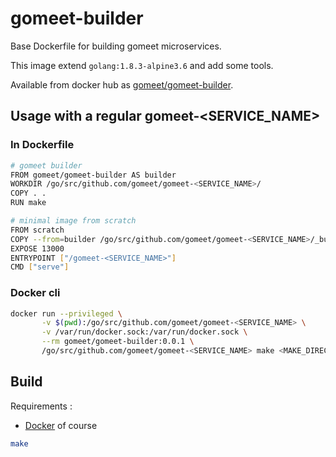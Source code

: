 # gomeet-builder

Base Dockerfile for building gomeet microservices.

This image extend `golang:1.8.3-alpine3.6` and add some tools.

Available from docker hub as [gomeet/gomeet-builder](https://hub.docker.com/r/gomeet/gomeet-builder/).

## Usage with a regular gomeet-<SERVICE_NAME>

### In Dockerfile

```bash
# gomeet builder
FROM gomeet/gomeet-builder AS builder
WORKDIR /go/src/github.com/gomeet/gomeet-<SERVICE_NAME>/
COPY . .
RUN make

# minimal image from scratch
FROM scratch
COPY --from=builder /go/src/github.com/gomeet/gomeet-<SERVICE_NAME>/_build/gomeet-<SERVICE_NAME> /gomeet-<SERVICE_NAME>
EXPOSE 13000
ENTRYPOINT ["/gomeet-<SERVICE_NAME>"]
CMD ["serve"]
```

### Docker cli

```bash
docker run --privileged \
       -v $(pwd):/go/src/github.com/gomeet/gomeet-<SERVICE_NAME> \
       -v /var/run/docker.sock:/var/run/docker.sock \
       --rm gomeet/gomeet-builder:0.0.1 \
       /go/src/github.com/gomeet/gomeet-<SERVICE_NAME> make <MAKE_DIRECTIVE>
```

## Build

Requirements :

  * [Docker](https://docs.docker.com/engine/installation/) of course

```bash
make
```
